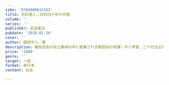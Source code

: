 ```yaml
---
isbn: '9784000613163'
title: 京料理人，四百四十年の手間
volume: ''
series: ''
publisher: 岩波書店
pubdate: '2019-01-26'
cover: ''
author: 園部平八／著
description: 織田信長の安土築城の年に創業され京都屈指の老舗・平八茶屋．二十代当主が「一子相伝」の精進の道を語る．
price: '1800'
genre: ''
target: 一般
format: 単行本
content: 社会

---
```

